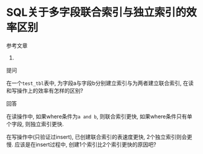 # SQL关于多字段联合索引与独立索引的效率区别

参考文章

1. []()

提问

在一个`test_tbl`表中, 为字段a与字段b分别建立索引与为两者建立联合索引, 在读和写操作上的效率有怎样的区别?

回答

在读操作中, 如果where条件为`a and b`, 则联合索引更快, 如果where条件只有单个字段, 则独立索引更快.

在写操作中(只验证过insert), 已创建联合索引的表速度更快, 2个独立索引则会更慢. 应该是在insert过程中, 创建1个索引比2个索引更快的原因吧?

